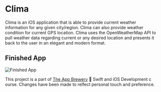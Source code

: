 # Clima
Clima is an iOS application that is able to provide current weather information for any given city/region. Clima can also provide weather condition for current GPS location. Clima uses the OpenWeatherMap API to pull weather data regarding current or any desired location and presents it back to the user in an elegant and modern format.



## Finished App
![Finished App](https://github.com/londonappbrewery/Images/blob/master/Clima.gif)


This project is a part of [The App Brewery](https://www.appbrewery.co) 📱 Swift and iOS Development c
ourse. Changes have been made to relfect personal touch and preference.


